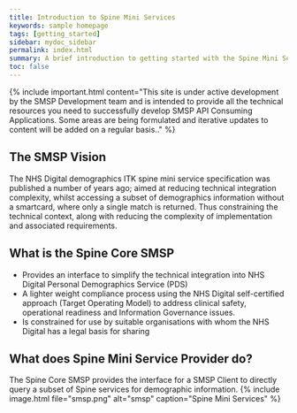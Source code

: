 ```yaml
---
title: Introduction to Spine Mini Services
keywords: sample homepage
tags: [getting_started]
sidebar: mydoc_sidebar
permalink: index.html
summary: A brief introduction to getting started with the Spine Mini Services APIs.
toc: false
---
```

{% include important.html content="This site is under active development by the SMSP Development team and is intended to provide all the technical resources you need to successfully develop SMSP API Consuming Applications. Some areas are being formulated and iterative updates to content will be added on a regular basis.." %}

## The SMSP Vision

The NHS Digital demographics ITK spine mini service specification was published a number of years ago; aimed at reducing technical integration complexity, whilst accessing a subset of demographics information without a smartcard, where only a single match is returned. Thus constraining the technical context, along with reducing the complexity of implementation and associated requirements.

## What is the Spine Core SMSP
* Provides an interface to simplify the technical integration into NHS Digital Personal Demographics Service (PDS)
* A lighter weight compliance process using the NHS Digital self-certified approach (Target Operating Model) to address clinical safety, operational readiness and Information Governance issues.
* Is constrained for use by suitable organisations with whom the NHS Digital has a legal basis for sharing

## What does Spine Mini Service Provider do?

The Spine Core SMSP provides the interface for a SMSP Client to directly query a subset of Spine services for demographic information.
{% include image.html file="smsp.png" alt="smsp" caption="Spine Mini Services" %}
